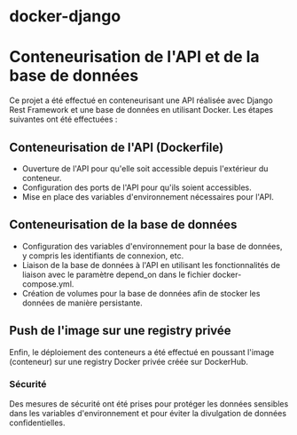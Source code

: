 # docker-django

# Conteneurisation de l'API et de la base de données 

Ce projet a été effectué en conteneurisant une API réalisée avec Django Rest Framework et une base de données en utilisant Docker. Les étapes suivantes ont été effectuées :

## Conteneurisation de l'API (Dockerfile)

- Ouverture de l'API pour qu'elle soit accessible depuis l'extérieur du conteneur.
- Configuration des ports de l'API pour qu'ils soient accessibles.
- Mise en place des variables d'environnement nécessaires pour l'API.

## Conteneurisation de la base de données

- Configuration des variables d'environnement pour la base de données, y compris les identifiants de connexion, etc.
- Liaison de la base de données à l'API en utilisant les fonctionnalités de liaison avec le paramètre depend_on dans le fichier docker-compose.yml.
- Création de volumes pour la base de données afin de stocker les données de manière persistante.

## Push de l'image sur une registry privée

Enfin, le déploiement des conteneurs a été effectué en poussant l'image (conteneur) sur une registry Docker privée créée sur DockerHub. 

### Sécurité

Des mesures de sécurité ont été prises pour protéger les données sensibles dans les variables d'environnement et pour éviter la divulgation de données confidentielles.
